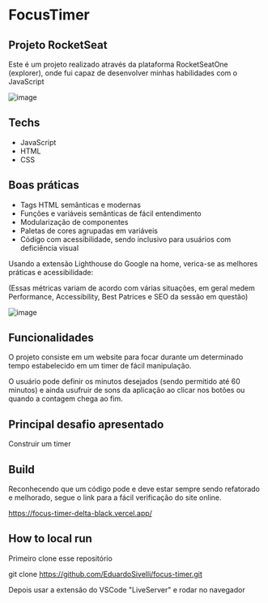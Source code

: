 
# FocusTimer

## Projeto RocketSeat

Este é um projeto realizado através da plataforma RocketSeatOne (explorer), onde fui capaz de desenvolver minhas habilidades com o JavaScript 

![image](https://i.imgur.com/t00zpmx.png)

## Techs

- JavaScript
- HTML
- CSS

## Boas práticas

- Tags HTML semânticas e modernas
- Funções e variáveis semânticas de fácil entendimento
- Modularização de componentes
- Paletas de cores agrupadas em variáveis
- Código com acessibilidade, sendo inclusivo para usuários com deficiência visual

Usando a extensão Lighthouse do Google na home, verica-se as melhores práticas e acessibilidade:

(Essas métricas variam de acordo com várias situações, em geral medem Performance, Accessibility, Best Patrices e SEO da sessão em questão)

![image](https://i.imgur.com/8QZb8Cu.png)

## Funcionalidades

O projeto consiste em um website para focar durante um determinado tempo estabelecido em um timer de fácil manipulação.

O usuário pode definir os minutos desejados (sendo permitido até 60 minutos) e ainda usufruir de sons da aplicação ao clicar nos botões ou quando a contagem chega ao fim.

## Principal desafio apresentado

Construir um timer

## Build

Reconhecendo que um código pode e deve estar sempre sendo refatorado e melhorado, segue o link para a fácil verificação do site online.

https://focus-timer-delta-black.vercel.app/

## How to local run

Primeiro clone esse repositório

git clone https://github.com/EduardoSivelli/focus-timer.git

Depois usar a extensão do VSCode "LiveServer" e rodar no navegador